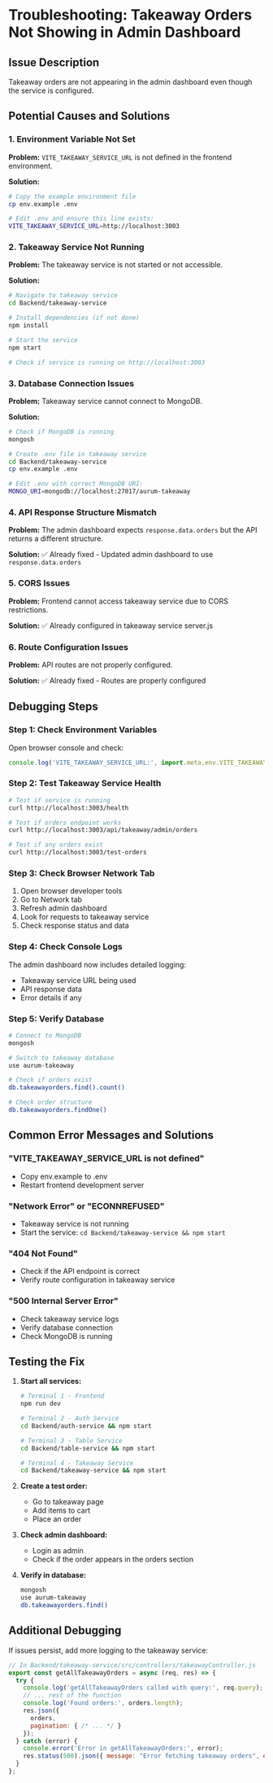 # Troubleshooting: Takeaway Orders Not Showing in Admin Dashboard

## Issue Description
Takeaway orders are not appearing in the admin dashboard even though the service is configured.

## Potential Causes and Solutions

### 1. Environment Variable Not Set
**Problem:** `VITE_TAKEAWAY_SERVICE_URL` is not defined in the frontend environment.

**Solution:**
```bash
# Copy the example environment file
cp env.example .env

# Edit .env and ensure this line exists:
VITE_TAKEAWAY_SERVICE_URL=http://localhost:3003
```

### 2. Takeaway Service Not Running
**Problem:** The takeaway service is not started or not accessible.

**Solution:**
```bash
# Navigate to takeaway service
cd Backend/takeaway-service

# Install dependencies (if not done)
npm install

# Start the service
npm start

# Check if service is running on http://localhost:3003
```

### 3. Database Connection Issues
**Problem:** Takeaway service cannot connect to MongoDB.

**Solution:**
```bash
# Check if MongoDB is running
mongosh

# Create .env file in takeaway service
cd Backend/takeaway-service
cp env.example .env

# Edit .env with correct MongoDB URI:
MONGO_URI=mongodb://localhost:27017/aurum-takeaway
```

### 4. API Response Structure Mismatch
**Problem:** The admin dashboard expects `response.data.orders` but the API returns a different structure.

**Solution:** ✅ Already fixed - Updated admin dashboard to use `response.data.orders`

### 5. CORS Issues
**Problem:** Frontend cannot access takeaway service due to CORS restrictions.

**Solution:** ✅ Already configured in takeaway service server.js

### 6. Route Configuration Issues
**Problem:** API routes are not properly configured.

**Solution:** ✅ Already fixed - Routes are properly configured

## Debugging Steps

### Step 1: Check Environment Variables
Open browser console and check:
```javascript
console.log('VITE_TAKEAWAY_SERVICE_URL:', import.meta.env.VITE_TAKEAWAY_SERVICE_URL);
```

### Step 2: Test Takeaway Service Health
```bash
# Test if service is running
curl http://localhost:3003/health

# Test if orders endpoint works
curl http://localhost:3003/api/takeaway/admin/orders

# Test if any orders exist
curl http://localhost:3003/test-orders
```

### Step 3: Check Browser Network Tab
1. Open browser developer tools
2. Go to Network tab
3. Refresh admin dashboard
4. Look for requests to takeaway service
5. Check response status and data

### Step 4: Check Console Logs
The admin dashboard now includes detailed logging:
- Takeaway service URL being used
- API response data
- Error details if any

### Step 5: Verify Database
```bash
# Connect to MongoDB
mongosh

# Switch to takeaway database
use aurum-takeaway

# Check if orders exist
db.takeawayorders.find().count()

# Check order structure
db.takeawayorders.findOne()
```

## Common Error Messages and Solutions

### "VITE_TAKEAWAY_SERVICE_URL is not defined"
- Copy env.example to .env
- Restart frontend development server

### "Network Error" or "ECONNREFUSED"
- Takeaway service is not running
- Start the service: `cd Backend/takeaway-service && npm start`

### "404 Not Found"
- Check if the API endpoint is correct
- Verify route configuration in takeaway service

### "500 Internal Server Error"
- Check takeaway service logs
- Verify database connection
- Check MongoDB is running

## Testing the Fix

1. **Start all services:**
   ```bash
   # Terminal 1 - Frontend
   npm run dev
   
   # Terminal 2 - Auth Service
   cd Backend/auth-service && npm start
   
   # Terminal 3 - Table Service
   cd Backend/table-service && npm start
   
   # Terminal 4 - Takeaway Service
   cd Backend/takeaway-service && npm start
   ```

2. **Create a test order:**
   - Go to takeaway page
   - Add items to cart
   - Place an order

3. **Check admin dashboard:**
   - Login as admin
   - Check if the order appears in the orders section

4. **Verify in database:**
   ```bash
   mongosh
   use aurum-takeaway
   db.takeawayorders.find()
   ```

## Additional Debugging

If issues persist, add more logging to the takeaway service:

```javascript
// In Backend/takeaway-service/src/controllers/takeawayController.js
export const getAllTakeawayOrders = async (req, res) => {
  try {
    console.log('getAllTakeawayOrders called with query:', req.query);
    // ... rest of the function
    console.log('Found orders:', orders.length);
    res.json({
      orders,
      pagination: { /* ... */ }
    });
  } catch (error) {
    console.error('Error in getAllTakeawayOrders:', error);
    res.status(500).json({ message: "Error fetching takeaway orders", error: error.message });
  }
};
``` 